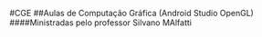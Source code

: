 #CGE
##Aulas de Computação Gráfica (Android Studio OpenGL)
####Ministradas pelo professor Silvano MAlfatti

